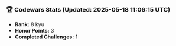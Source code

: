 ### 🏆 Codewars Stats (Updated: 2025-05-18 11:06:15 UTC)

- **Rank:** 8 kyu
- **Honor Points:** 3
- **Completed Challenges:** 1
